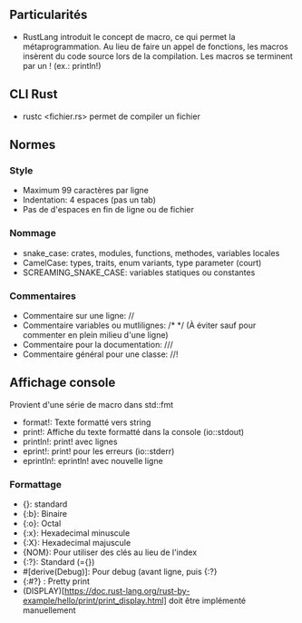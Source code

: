 ## Particularités
- RustLang introduit le concept de macro, ce qui permet la métaprogrammation. Au lieu de faire un appel de fonctions, les macros insèrent du code source lors de la compilation. Les macros se terminent par un ! (ex.: println!)

## CLI Rust
- rustc <fichier.rs> permet de compiler un fichier

## Normes
### Style
- Maximum 99 caractères par ligne
- Indentation: 4 espaces (pas un tab)
- Pas de d'espaces en fin de ligne ou de fichier

### Nommage
- snake_case: crates, modules, functions, methodes, variables locales
- CamelCase: types, traits, enum variants, type parameter (court)
- SCREAMING_SNAKE_CASE: variables statiques ou constantes

### Commentaires
- Commentaire sur une ligne: //
- Commentaire variables ou mutlilignes: /* */ (À éviter sauf pour commenter en plein milieu d'une ligne)
- Commentaire pour la documentation: ///
- Commentaire général pour une classe: //!

## Affichage console
Provient d'une série de macro dans std::fmt
- format!: Texte formatté vers string
- print!: Affiche du texte formatté dans la console (io::stdout)
- println!: print! avec lignes
- eprint!: print! pour les erreurs (io::stderr)
- eprintln!: eprintln! avec nouvelle ligne

### Formattage
- {}: standard
- {:b}: Binaire 
- {:o}: Octal 
- {:x}: Hexadecimal minuscule 
- {:X}: Hexadecimal majuscule 
- {NOM}: Pour utiliser des clés au lieu de l'index 
- {:?}: Standard (={}) 
- #[derive(Debug)]: Pour debug (avant ligne, puis {:?}
- {:#?} : Pretty print
- (DISPLAY)[https://doc.rust-lang.org/rust-by-example/hello/print/print_display.html] doit être implémenté manuellement
